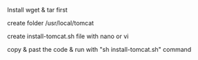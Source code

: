 Install wget & tar first 

create folder /usr/local/tomcat

create install-tomcat.sh file with nano or vi 

copy & past the code & run with "sh install-tomcat.sh" command

